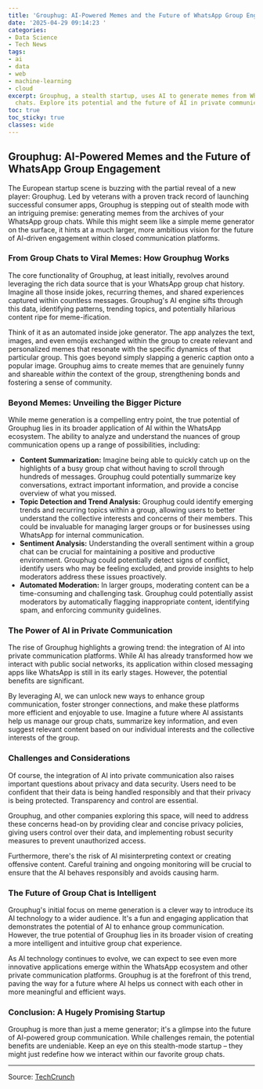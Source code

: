 ```yaml
---
title: 'Grouphug: AI-Powered Memes and the Future of WhatsApp Group Engagement'
date: '2025-04-29 09:14:23 '
categories:
- Data Science
- Tech News
tags:
- ai
- data
- web
- machine-learning
- cloud
excerpt: Grouphug, a stealth startup, uses AI to generate memes from WhatsApp group
  chats. Explore its potential and the future of AI in private communication.
toc: true
toc_sticky: true
classes: wide
---
```


## Grouphug: AI-Powered Memes and the Future of WhatsApp Group Engagement

The European startup scene is buzzing with the partial reveal of a new player: Grouphug. Led by veterans with a proven track record of launching successful consumer apps, Grouphug is stepping out of stealth mode with an intriguing premise: generating memes from the archives of your WhatsApp group chats. While this might seem like a simple meme generator on the surface, it hints at a much larger, more ambitious vision for the future of AI-driven engagement within closed communication platforms.

### From Group Chats to Viral Memes: How Grouphug Works

The core functionality of Grouphug, at least initially, revolves around leveraging the rich data source that is your WhatsApp group chat history. Imagine all those inside jokes, recurring themes, and shared experiences captured within countless messages. Grouphug's AI engine sifts through this data, identifying patterns, trending topics, and potentially hilarious content ripe for meme-ification. 

Think of it as an automated inside joke generator. The app analyzes the text, images, and even emojis exchanged within the group to create relevant and personalized memes that resonate with the specific dynamics of that particular group. This goes beyond simply slapping a generic caption onto a popular image. Grouphug aims to create memes that are genuinely funny and shareable *within* the context of the group, strengthening bonds and fostering a sense of community.

### Beyond Memes: Unveiling the Bigger Picture

While meme generation is a compelling entry point, the true potential of Grouphug lies in its broader application of AI within the WhatsApp ecosystem. The ability to analyze and understand the nuances of group communication opens up a range of possibilities, including:

*   **Content Summarization:** Imagine being able to quickly catch up on the highlights of a busy group chat without having to scroll through hundreds of messages. Grouphug could potentially summarize key conversations, extract important information, and provide a concise overview of what you missed.
*   **Topic Detection and Trend Analysis:** Grouphug could identify emerging trends and recurring topics within a group, allowing users to better understand the collective interests and concerns of their members. This could be invaluable for managing larger groups or for businesses using WhatsApp for internal communication.
*   **Sentiment Analysis:** Understanding the overall sentiment within a group chat can be crucial for maintaining a positive and productive environment. Grouphug could potentially detect signs of conflict, identify users who may be feeling excluded, and provide insights to help moderators address these issues proactively.
*   **Automated Moderation:** In larger groups, moderating content can be a time-consuming and challenging task. Grouphug could potentially assist moderators by automatically flagging inappropriate content, identifying spam, and enforcing community guidelines.

### The Power of AI in Private Communication

The rise of Grouphug highlights a growing trend: the integration of AI into private communication platforms. While AI has already transformed how we interact with public social networks, its application within closed messaging apps like WhatsApp is still in its early stages. However, the potential benefits are significant.

By leveraging AI, we can unlock new ways to enhance group communication, foster stronger connections, and make these platforms more efficient and enjoyable to use. Imagine a future where AI assistants help us manage our group chats, summarize key information, and even suggest relevant content based on our individual interests and the collective interests of the group.

### Challenges and Considerations

Of course, the integration of AI into private communication also raises important questions about privacy and data security. Users need to be confident that their data is being handled responsibly and that their privacy is being protected. Transparency and control are essential.

Grouphug, and other companies exploring this space, will need to address these concerns head-on by providing clear and concise privacy policies, giving users control over their data, and implementing robust security measures to prevent unauthorized access.

Furthermore, there's the risk of AI misinterpreting context or creating offensive content. Careful training and ongoing monitoring will be crucial to ensure that the AI behaves responsibly and avoids causing harm.

### The Future of Group Chat is Intelligent

Grouphug's initial focus on meme generation is a clever way to introduce its AI technology to a wider audience. It's a fun and engaging application that demonstrates the potential of AI to enhance group communication. However, the true potential of Grouphug lies in its broader vision of creating a more intelligent and intuitive group chat experience.

As AI technology continues to evolve, we can expect to see even more innovative applications emerge within the WhatsApp ecosystem and other private communication platforms. Grouphug is at the forefront of this trend, paving the way for a future where AI helps us connect with each other in more meaningful and efficient ways.

### Conclusion: A Hugely Promising Startup

Grouphug is more than just a meme generator; it's a glimpse into the future of AI-powered group communication. While challenges remain, the potential benefits are undeniable. Keep an eye on this stealth-mode startup – they might just redefine how we interact within our favorite group chats.

---

Source: [TechCrunch](https://techcrunch.com/2025/04/29/grouphug-is-a-stealth-mode-startup-that-plans-use-ai-inside-whatsapp-groups/)